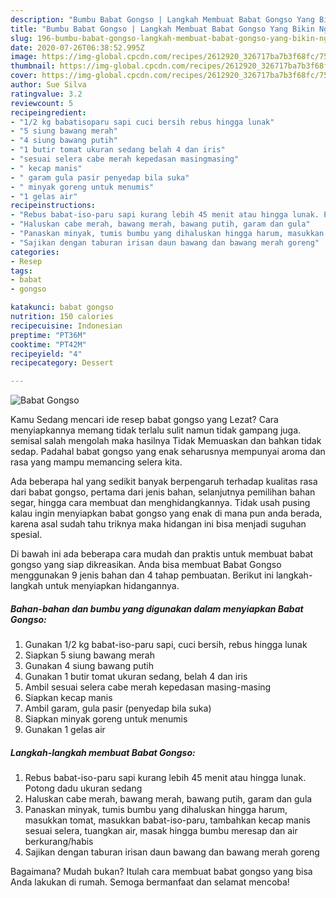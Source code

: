 ```yaml
---
description: "Bumbu Babat Gongso | Langkah Membuat Babat Gongso Yang Bikin Ngiler"
title: "Bumbu Babat Gongso | Langkah Membuat Babat Gongso Yang Bikin Ngiler"
slug: 196-bumbu-babat-gongso-langkah-membuat-babat-gongso-yang-bikin-ngiler
date: 2020-07-26T06:38:52.995Z
image: https://img-global.cpcdn.com/recipes/2612920_326717ba7b3f68fc/751x532cq70/babat-gongso-foto-resep-utama.jpg
thumbnail: https://img-global.cpcdn.com/recipes/2612920_326717ba7b3f68fc/751x532cq70/babat-gongso-foto-resep-utama.jpg
cover: https://img-global.cpcdn.com/recipes/2612920_326717ba7b3f68fc/751x532cq70/babat-gongso-foto-resep-utama.jpg
author: Sue Silva
ratingvalue: 3.2
reviewcount: 5
recipeingredient:
- "1/2 kg babatisoparu sapi cuci bersih rebus hingga lunak"
- "5 siung bawang merah"
- "4 siung bawang putih"
- "1 butir tomat ukuran sedang belah 4 dan iris"
- "sesuai selera cabe merah kepedasan masingmasing"
- " kecap manis"
- " garam gula pasir penyedap bila suka"
- " minyak goreng untuk menumis"
- "1 gelas air"
recipeinstructions:
- "Rebus babat-iso-paru sapi kurang lebih 45 menit atau hingga lunak. Potong dadu ukuran sedang"
- "Haluskan cabe merah, bawang merah, bawang putih, garam dan gula"
- "Panaskan minyak, tumis bumbu yang dihaluskan hingga harum, masukkan tomat, masukkan babat-iso-paru, tambahkan kecap manis sesuai selera, tuangkan air, masak hingga bumbu meresap dan air berkurang/habis"
- "Sajikan dengan taburan irisan daun bawang dan bawang merah goreng"
categories:
- Resep
tags:
- babat
- gongso

katakunci: babat gongso 
nutrition: 150 calories
recipecuisine: Indonesian
preptime: "PT36M"
cooktime: "PT42M"
recipeyield: "4"
recipecategory: Dessert

---
```



![Babat Gongso](https://img-global.cpcdn.com/recipes/2612920_326717ba7b3f68fc/751x532cq70/babat-gongso-foto-resep-utama.jpg)

Kamu Sedang mencari ide resep babat gongso yang Lezat? Cara menyiapkannya memang tidak terlalu sulit namun tidak gampang juga. semisal salah mengolah maka hasilnya Tidak Memuaskan dan bahkan tidak sedap. Padahal babat gongso yang enak seharusnya mempunyai aroma dan rasa yang mampu memancing selera kita.

Ada beberapa hal yang sedikit banyak berpengaruh terhadap kualitas rasa dari babat gongso, pertama dari jenis bahan, selanjutnya pemilihan bahan segar, hingga cara membuat dan menghidangkannya. Tidak usah pusing kalau ingin menyiapkan babat gongso yang enak di mana pun anda berada, karena asal sudah tahu triknya maka hidangan ini bisa menjadi suguhan spesial.




Di bawah ini ada beberapa cara mudah dan praktis untuk membuat babat gongso yang siap dikreasikan. Anda bisa membuat Babat Gongso menggunakan 9 jenis bahan dan 4 tahap pembuatan. Berikut ini langkah-langkah untuk menyiapkan hidangannya.

<!--inarticleads1-->

##### Bahan-bahan dan bumbu yang digunakan dalam menyiapkan Babat Gongso:

1. Gunakan 1/2 kg babat-iso-paru sapi, cuci bersih, rebus hingga lunak
1. Siapkan 5 siung bawang merah
1. Gunakan 4 siung bawang putih
1. Gunakan 1 butir tomat ukuran sedang, belah 4 dan iris
1. Ambil sesuai selera cabe merah kepedasan masing-masing
1. Siapkan  kecap manis
1. Ambil  garam, gula pasir (penyedap bila suka)
1. Siapkan  minyak goreng untuk menumis
1. Gunakan 1 gelas air




<!--inarticleads2-->

##### Langkah-langkah membuat Babat Gongso:

1. Rebus babat-iso-paru sapi kurang lebih 45 menit atau hingga lunak. Potong dadu ukuran sedang
1. Haluskan cabe merah, bawang merah, bawang putih, garam dan gula
1. Panaskan minyak, tumis bumbu yang dihaluskan hingga harum, masukkan tomat, masukkan babat-iso-paru, tambahkan kecap manis sesuai selera, tuangkan air, masak hingga bumbu meresap dan air berkurang/habis
1. Sajikan dengan taburan irisan daun bawang dan bawang merah goreng




Bagaimana? Mudah bukan? Itulah cara membuat babat gongso yang bisa Anda lakukan di rumah. Semoga bermanfaat dan selamat mencoba!
